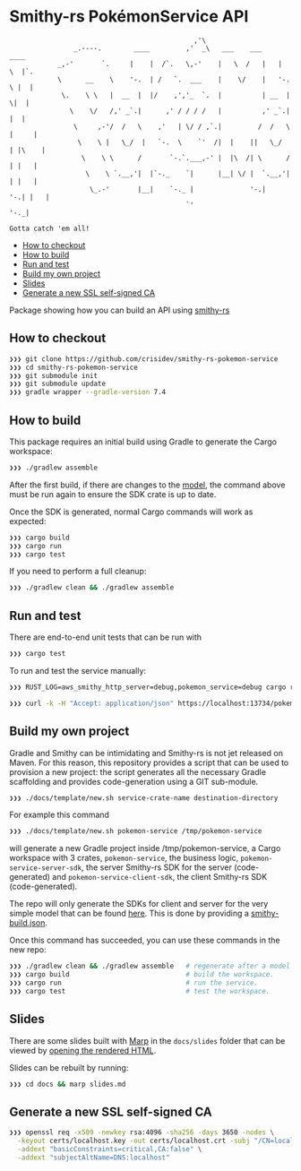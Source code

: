 # Smithy-rs PokémonService API

```
                                              ,'\
                _.----.        ____         ,'  _\   ___    ___     ____
            _,-'       `.     |    |  /`.   \,-'    |   \  /   |   |    \  |`.
            \      __    \    '-.  | /   `.  ___    |    \/    |   '-.   \ |  |
             \.    \ \   |  __  |  |/    ,','_  `.  |          | __  |    \|  |
               \    \/   /,' _`.|      ,' / / / /   |          ,' _`.|     |  |
                \     ,-'/  /   \    ,'   | \/ / ,`.|         /  /   \  |     |
                 \    \ |   \_/  |   `-.  \    `'  /|  |    ||   \_/  | |\    |
                  \    \ \      /       `-.`.___,-' |  |\  /| \      /  | |   |
                   \    \ `.__,'|  |`-._    `|      |__| \/ |  `.__,'|  | |   |
                    \_.-'       |__|    `-._ |              '-.|     '-.| |   |
                                            `'                            '-._|

Gotta catch 'em all!
```

<!-- vim-markdown-toc Marked -->

* [How to checkout](#how-to-checkout)
* [How to build](#how-to-build)
* [Run and test](#run-and-test)
* [Build my own project](#build-my-own-project)
* [Slides](#slides)
* [Generate a new SSL self-signed CA](#generate-a-new-ssl-self-signed-ca)

<!-- vim-markdown-toc -->

Package showing how you can build an API using [smithy-rs](https://github.com/awslabs/smithy-rs)

## How to checkout

```bash
❯❯❯ git clone https://github.com/crisidev/smithy-rs-pokemon-service
❯❯❯ cd smithy-rs-pokemon-service
❯❯❯ git submodule init
❯❯❯ git submodule update
❯❯❯ gradle wrapper --gradle-version 7.4
```

## How to build

This package requires an initial build using Gradle to generate the Cargo
workspace:

```bash
❯❯❯ ./gradlew assemble
```

After the first build, if there are changes to the [model](/model/pokemon.smithy),
the command above must be run again to ensure the SDK crate is up to date.


Once the SDK is generated, normal Cargo commands will work as expected:

```bash
❯❯❯ cargo build
❯❯❯ cargo run
❯❯❯ cargo test
```

If you need to perform a full cleanup:

```bash
❯❯❯ ./gradlew clean && ./gradlew assemble
```

## Run and test

There are end-to-end unit tests that can be run with

```bash
❯❯❯ cargo test
```

To run and test the service manually:

```bash
❯❯❯ RUST_LOG=aws_smithy_http_server=debug,pokemon_service=debug cargo run
```

```bash
❯❯❯ curl -k -H "Accept: application/json" https://localhost:13734/pokemon-species/pikachu |jq
```

## Build my own project

Gradle and Smithy can be intimidating and Smithy-rs is not jet released on
Maven. For this reason, this repository provides a script that can be used to provision a new project:
the script generates all the necessary Gradle scaffolding and provides
code-generation using a GIT sub-module.

```bash
❯❯❯ ./docs/template/new.sh service-crate-name destination-directory
```

For example this command

```bash
❯❯❯ ./docs/template/new.sh pokemon-service /tmp/pokemon-service
```

will generate a new Gradle project inside /tmp/pokemon-service, a Cargo
workspace with 3 crates, `pokemon-service`, the business logic, `pokemon-service-server-sdk`,
the server Smithy-rs SDK for the server (code-generated) and `pokemon-service-client-sdk`, the
client Smithy-rs SDK (code-generated).

The repo will only generate the SDKs for client and server for the very simple
model that can be found [here](docs/template/model/main.smithy). This is done
by providing a [smithy-build.json](docs/template/model/smithy-build.json).

Once this command has succeeded, you can use these commands in the new repo:

```bash
❯❯❯ ./gradlew clean && ./gradlew assemble   # regenerate after a model change.
❯❯❯ cargo build                             # build the workspace.
❯❯❯ cargo run                               # run the service.
❯❯❯ cargo test                              # test the workspace.
```

## Slides

There are some slides built with [Marp](https://marp.app/#get-started) in the `docs/slides` folder
that can be viewed by [opening the rendered HTML](docs/slides.md).

Slides can be rebuilt by running:

```bash
❯❯❯ cd docs && marp slides.md
```

## Generate a new SSL self-signed CA

```bash
❯❯❯ openssl req -x509 -newkey rsa:4096 -sha256 -days 3650 -nodes \
  -keyout certs/localhost.key -out certs/localhost.crt -subj "/CN=localhost" \
  -addext "basicConstraints=critical,CA:false" \
  -addext "subjectAltName=DNS:localhost"
```
